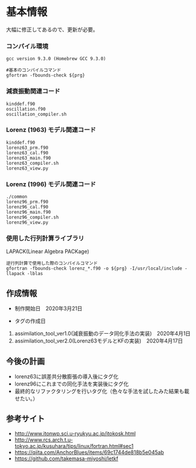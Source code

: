 # 基本情報

大幅に修正してあるので、更新が必要。

### コンパイル環境
```
gcc version 9.3.0 (Homebrew GCC 9.3.0)

#基本のコンパイルコマンド
gfortran -fbounds-check ${prg}
```

### 減衰振動関連コード
```
kinddef.f90
oscillation.f90
oscillation_compiler.sh	
```

### Lorenz (1963) モデル関連コード
```
kinddef.f90
lorenz63_prm.f90
lorenz63_cal.f90
lorenz63_main.f90
lorenz63_compiler.sh
lorenz63_view.py
```

### Lorenz (1996) モデル関連コード
```
./common
lorenz96_prm.f90
lorenz96_cal.f90
lorenz96_main.f90
lorenz96_compiler.sh
lorenz96_view.py
```

### 使用した行列計算ライブラリ
LAPACK(Linear Algebra PACKage)
```
逆行列計算で使用した際のコンパイルコマンド
gfortran -fbounds-check lorenz_*.f90 -o ${prg} -I/usr/local/include -llapack -lblas
```

## 作成情報
- 制作開始日　2020年3月21日

- タグの作成日

1. assimilation_tool_ver1.0(減衰振動のデータ同化手法の実装)　2020年4月1日
2. assimilation_tool_ver2.0(Lorenz63モデルとKFの実装)　2020年4月17日

## 今後の計画
- lorenz63に誤差共分散膨張の導入後にタグ化
- lorenz96にこれまでの同化手法を実装後にタグ化
- 最終的なリファクタリングを行いタグ化（色々な手法を試したみた結果も載せたい。）

## 参考サイト
- http://www.itonwp.sci.u-ryukyu.ac.jp/itokosk.html
- http://www.rcs.arch.t.u-tokyo.ac.jp/kusuhara/tips/linux/fortran.html#sec1
- https://qiita.com/AnchorBlues/items/69c1744de818b5e045ab
- https://github.com/takemasa-miyoshi/letkf
